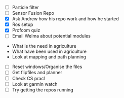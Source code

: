 - [ ] Particle filter
- [ ] Sensor Fusion Repo
- [x] Ask Andrew how his repo work and how he started
- [x] Ros setup
- [x]  Profcom quiz
- [ ]  Email Welma about potential modules

- What is the need in agriculture
- What have been used in agriculture
- Look at mapping and path planning

- [ ] Reset windows/Organise the files
- [ ] Get flipfiles and planner
- [ ] Check CS prac1
- [ ] Look at garmin watch
- [ ] Try getting the repos running